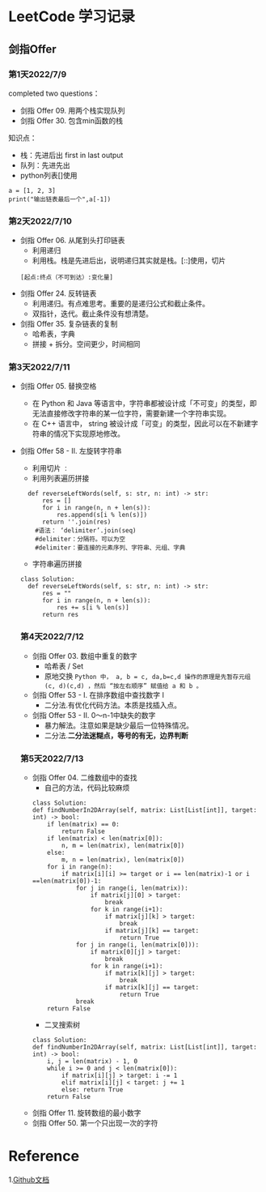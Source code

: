 # LeetCode 学习记录
## 剑指Offer
### 第1天2022/7/9
completed two questions：
- 剑指 Offer 09. 用两个栈实现队列
- 剑指 Offer 30. 包含min函数的栈

知识点：
- 栈：先进后出 first in last output  
- 队列：先进先出
- python列表[]使用
```
a = [1, 2, 3]
print("输出链表最后一个",a[-1])
```

### 第2天2022/7/10
- 剑指 Offer 06. 从尾到头打印链表
  - 利用递归
  - 利用栈。栈是先进后出，说明递归其实就是栈。[::]使用，切片
  ```
  [起点:终点（不可到达）:变化量]
  ```
- 剑指 Offer 24. 反转链表
  - 利用递归。有点难思考。重要的是递归公式和截止条件。
  - 双指针，迭代。截止条件没有想清楚。
- 剑指 Offer 35. 复杂链表的复制
  - 哈希表，字典
  - 拼接 + 拆分。空间更少，时间相同

### 第3天2022/7/11
- 剑指 Offer 05. 替换空格
  - 在 Python 和 Java 等语言中，字符串都被设计成「不可变」的类型，即无法直接修改字符串的某一位字符，需要新建一个字符串实现。
  - 在 C++ 语言中， string 被设计成「可变」的类型，因此可以在不新建字符串的情况下实现原地修改。   
- 剑指 Offer 58 - II. 左旋转字符串
  - 利用切片 `：`
  - 利用列表遍历拼接
  ```class Solution:
    def reverseLeftWords(self, s: str, n: int) -> str:
        res = []
        for i in range(n, n + len(s)):
            res.append(s[i % len(s)])
        return ''.join(res)
      #语法： ‘delimiter’.join(seq)
      #delimiter：分隔符。可以为空
      #delimiter：要连接的元素序列、字符串、元组、字典
  ```
  - 字符串遍历拼接
  ```
  class Solution:
    def reverseLeftWords(self, s: str, n: int) -> str:
        res = ""
        for i in range(n, n + len(s)):
            res += s[i % len(s)]
        return res      
  ```
  
  ### 第4天2022/7/12
  - 剑指 Offer 03. 数组中重复的数字
    - 哈希表 / Set
    - 原地交换
    `Python 中， a, b = c, da,b=c,d 操作的原理是先暂存元组 (c, d)(c,d) ，然后 “按左右顺序” 赋值给 a 和 b 。`
  - 剑指 Offer 53 - I. 在排序数组中查找数字 I
    - 二分法.有优化代码方法。本质是找插入点。 
  - 剑指 Offer 53 - II. 0～n-1中缺失的数字
    - 暴力解法。注意如果是缺少最后一位特殊情况。
    - 二分法.**二分法迷糊点，等号的有无，边界判断**
  
  ### 第5天2022/7/13
  - 剑指 Offer 04. 二维数组中的查找
    - 自己的方法，代码比较麻烦
    ```
    class Solution:
    def findNumberIn2DArray(self, matrix: List[List[int]], target: int) -> bool:
        if len(matrix) == 0:
            return False
        if len(matrix) < len(matrix[0]):
            n, m = len(matrix), len(matrix[0])
        else:
            m, n = len(matrix), len(matrix[0])
        for i in range(n):
            if matrix[i][i] >= target or i == len(matrix)-1 or i ==len(matrix[0])-1:
                for j in range(i, len(matrix)):
                    if matrix[j][0] > target:
                        break
                    for k in range(i+1):
                        if matrix[j][k] > target:
                            break
                        if matrix[j][k] == target:
                            return True
                for j in range(i, len(matrix[0])):
                    if matrix[0][j] > target:
                        break
                    for k in range(i+1):
                        if matrix[k][j] > target:
                            break
                        if matrix[k][j] == target:
                            return True   
                break 
        return False                
    ```
    - 二叉搜索树
    ```
    class Solution:
    def findNumberIn2DArray(self, matrix: List[List[int]], target: int) -> bool:
        i, j = len(matrix) - 1, 0
        while i >= 0 and j < len(matrix[0]):
            if matrix[i][j] > target: i -= 1
            elif matrix[i][j] < target: j += 1
            else: return True
        return False
    ```
  - 剑指 Offer 11. 旋转数组的最小数字
  - 剑指 Offer 50. 第一个只出现一次的字符

# Reference
1.[Github文档](https://docs.github.com/cn/get-started/writing-on-github/getting-started-with-writing-and-formatting-on-github/basic-writing-and-formatting-syntax)
